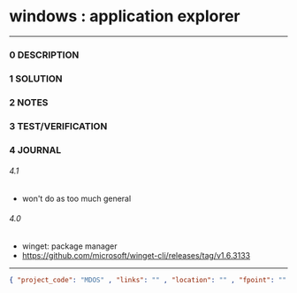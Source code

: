 # windows : application explorer
--------------------------------
### 0 DESCRIPTION


### 1 SOLUTION


### 2 NOTES


### 3 TEST/VERIFICATION


### 4 JOURNAL

###### 4.1

- won't do as too much general

###### 4.0
- winget: package manager
- https://github.com/microsoft/winget-cli/releases/tag/v1.6.3133


--------------------------------
```json
{ "project_code": "MDOS" , "links": "" , "location": "" , "fpoint": "" }
```
